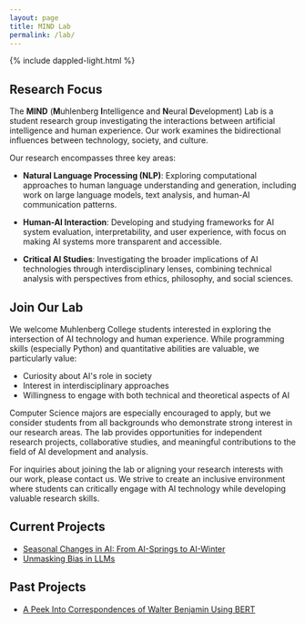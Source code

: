 ```yaml
---
layout: page
title: MIND Lab
permalink: /lab/
---
```

{% include dappled-light.html %}

## Research Focus

The **MIND** (**M**uhlenberg **I**ntelligence and **N**eural **D**evelopment) Lab is a student research group investigating the interactions between artificial intelligence and human experience. Our work examines the bidirectional influences between technology, society, and culture.

Our research encompasses three key areas:

- **Natural Language Processing (NLP)**: Exploring computational approaches to human language understanding and generation, including work on large language models, text analysis, and human-AI communication patterns.

- **Human-AI Interaction**: Developing and studying frameworks for AI system evaluation, interpretability, and user experience, with focus on making AI systems more transparent and accessible.

- **Critical AI Studies**: Investigating the broader implications of AI technologies through interdisciplinary lenses, combining technical analysis with perspectives from ethics, philosophy, and social sciences.

## Join Our Lab

We welcome Muhlenberg College students interested in exploring the intersection of AI technology and human experience. While programming skills (especially Python) and quantitative abilities are valuable, we particularly value:

- Curiosity about AI's role in society
- Interest in interdisciplinary approaches
- Willingness to engage with both technical and theoretical aspects of AI

Computer Science majors are especially encouraged to apply, but we consider students from all backgrounds who demonstrate strong interest in our research areas. The lab provides opportunities for independent research projects, collaborative studies, and meaningful contributions to the field of AI development and analysis.

For inquiries about joining the lab or aligning your research interests with our work, please contact us. We strive to create an inclusive environment where students can critically engage with AI technology while developing valuable research skills.

## Current Projects
- [Seasonal Changes in AI: From AI-Springs to AI-Winter](/projects/ai-seasons)
- [Unmasking Bias in LLMs](/projects/unmask-bias-llms)


## Past Projects
- [A Peek Into Correspondences of Walter Benjamin Using BERT](/projects/walter-benjamin)

